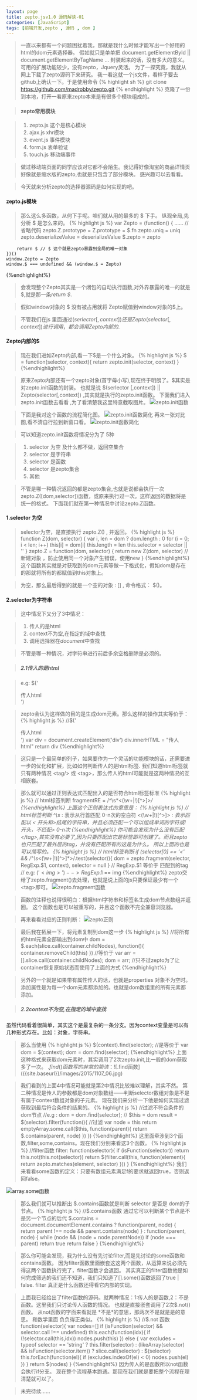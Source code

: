 ```yaml
---
layout: page
title: zepto.jsv1.0 源码解读-01
categories: [JavaScript]
tags: [前端开发,zepto , 源码 , dom ]
---
```


>一直以来都有一个问题困扰着我，那就是我什么时候才能写出一个好用的html的dom元素选择器。
>假如就只是单单把 document.getElementById || document.getElementByTagName ...
>封装起来的话，没有多大的意义。可用的扩展功能较少，没有zepto，Jquery灵活。
>为了一探究竟，我就从网上下载了zepto源码下来研究。
>我一看这就一个js文件，看样子要去github上确认一下。于是使用命令
{% highlight sh %}
 	git clone https://github.com/madrobby/zepto.git
{% endhighlight %}
>克隆了一份到本地，打开一看原来zepto本来是有很多个模块组成的。

>#### zepto常用模块 ####

>1.   zepto.js   这个是核心模块
>2.   ajax.js    xhr模块
>3.   event.js   事件模块
>4.   form.js    表单验证
>5.   touch.js   移动端事件

>做过移动端页面的同学应该对它都不会陌生。我记得好像淘宝的商品详情页好像就是缩水版的zepto,也就是只包含了部分模块。
>感兴趣可以去看看。

>今天就来分析zepto的选择器源码是如何实现的吧。

#### zepto.js模块 ####
>那么这么多函数，从何下手呢。咱们就从用的最多的  $ 下手。
>纵观全局,先分析  $ 是怎么来的。
{% highlight js %}
	var Zepto = (function() {
		...... //省略代码
		zepto.Z.prototype = Z.prototype = $.fn
		zepto.uniq = uniq
		zepto.deserializeValue = deserializeValue
		$.zepto = zepto
		
		return $ // $ 这个就是zepto暴露到全局的唯一对象 
	})()
	window.Zepto = Zepto
	window.$ === undefined && (window.$ = Zepto)
{%endhighlight%}
>会发现整个Zepto其实是一个闭包的自动执行函数,对外界暴露的唯一的就是 $,就是那一条*return $*.

>假如window对象的 $ 没有被占用就将 Zepto赋值到window对象的$上。

>不管我们在js 里面通过$(serlector [,context]) 还是 Zepto(selector[,context])进行调用，都会调用Zepto内部的$.

#### Zepto内部的$ ####
>现在我们进如Zepto内部,看一下$是一个什么对象。
{% highlight js %}
	$ = function(selector, context){
	    return zepto.init(selector, context)
	}
{%endhighlight%}

>原来Zepto内部还有一个zepto对象(首字母小写),现在终于明朗了。$其实是对zepto.init函数的封装。
>也就是说 $(serlector [,context]) || Zepto(selector[,context]) ,其实就是执行的zepto.init函数。
下面我们进入zepto.init函数去看看 ,为了看清楚我这里特意截取图片。
![zepto.init函数]({{site.baseurl}}/images/2015/1107_03.jpg)

>下面是我对这个函数的流程简化图。
![zepto.init函数简化]({{site.baseurl}}/images/2015/1107_02.jpg)
>再来一张对比图,看不清自行拉到新窗口看。
![zepto.init函数简化]({{site.baseurl}}/images/2015/1107_01.jpg)

>可以知道zepto.init函数将情况分为了 5种

>1.   selector 为空 及什么都不做，返回空集合
>2.   selector 是字符串
>3.   selector 是函数
>4.   selector 是zepto集合
>5.   其他

>不管是哪一种情况返回的都是zepto集合,也就是说都会执行一次zepto.Z([dom,selector])函数，或原来执行过一次。这样返回的数据将是统一的格式。
>下面我们就在第一种情况中讨论zepto.Z函数。

#### 1.selector 为空 ####
>selector为空，是直接执行 zepto.Z() , 并返回。
{% highlight js %}
	function Z(dom, selector) {
	    var i, len = dom ? dom.length : 0
	    for (i = 0; i < len; i++) this[i] = dom[i]
	    this.length = len
	    this.selector = selector || ''
	}
	zepto.Z = function(dom, selector) {
	    return new Z(dom, selector) //新建对象 ，防止使用同一个对象产生错误，使用new
	}
{%endhighlight%}
>这个函数其实就是对获取到的dom元素等做一下格式化，假如dom是存在的那就将所有的都赋值到this对象上。

>为空，那么最后得到的就是一个空的对象 : [] , 命令格式： $()。

#### 2.selector为字符串 ####
>这中情况下又分了3中情况：

>1.   传人的是html
>2.   context不为空,在指定的域中查找
>3.   调用选择器在*document*中查找

>不管是哪一种情况，对字符串进行前后多余空格删除是必须的。

>##### 2.1传入的是html #####

>e.g: $('<div>传人html</div>')

>zepto会认为这样做的目的是生成dom元素。那么这样的操作其实等价于：
{% highlight js %}
	//$('<div>传人html</div>')
	var div = document.createElement('div')
	div.innerHTML = "传人html"
	return div
{%endhighlight%}

>这只是一个最简单的列子，如果要作为一个灵活的功能模块的话，还需要进一步的优化和扩展，比如如何判断传人的是html标签.
>我们知道html标签就只有两种情况
>\<tag/>  或  \<tag></tag>，那么传人的html可能就是这两种情况的互相嵌套。

>那么就可以通过正则表达式匹配出入的是否符合html标签标准
{% highlight js %}
	// html标签判断
    fragmentRE = /^\s*<(\w+|!)[^>]*>/
{%endhighlight%}
>上面这个正则表达式的意思是：
{% highlight js %}
	// html标签判断
    ^\s*  : 表示从行首匹配 0-n次的空白符
    <(\w+|!)[^>]*> : 表示匹配以 < 开头和>结尾的字符串，并且必须匹配一个可以组成单词的字符或!开头，不匹配> 0-n次
{%endhighlight%}
>你可能会发现为什么没有匹配\</tag>,其实没有必要了,因为只要匹配出它是标签即可创建了。而且zepto也只匹配了最外层的tag，并没有匹配所有的这是为什么。
>所以上面的也是可以简写的。
{% highlight js %}
	// html标签判断
	if (selector[0] == '<' && /^\s*<(\w+|!)[^>]*>/.test(selector)){
		dom = zepto.fragment(selector, RegExp.$1, context), selector = null
	}
    // RegExp.$1  等价于  匹配到的tag  
    // e.g: $('<img>')   --> RegExp.$1 == img 
{%endhighlight%}
>zepto交给了zepto.fragment()去处理，也就是说上面的js只要保证最少有一个\<tag>即可。
![zepto.fragment函数]({{site.baseurl}}/images/2015/1107_04.jpg)

>函数的注释也说得很明白：根据html字符串和标签名生成dom节点数组并返回。
>这个函数也是可以被重写的，并且这个函数不完全兼容浏览器。

>再来看看对应的正则判断：
![zepto正则]({{site.baseurl}}/images/2015/1107_05.jpg)

>最后我在拓展一下，将元素复制到dom这一步
{% highlight js %}
	//将所有的html元素全部输出到dom中
      dom = $.each(slice.call(container.childNodes), function(){
        container.removeChild(this)
      })
      //等价于
      var arr = [].slice.call(container.childNodes);
      dom = arr; //只不过zepto为了让container恢复原始状态而使用了上面的方式
{%endhighlight%}

>另外的一个就是如果带有属性传人的话，也就是properties 对象不为空时。添加属性是为每一个dom元素都添加的。也就是dom数组里的所有元素都添加。


>##### 2.2context不为空,在指定的域中查找 #####
虽然代码看着很简单，其实这个是最复杂的一条分支。因为context变量是可以有几种形式存在。比如：对象，字符串。
>那么当使用 
{% highlight js %}
	$(context).find(selector);
	//是等价于
	var dom = $(context);
	dom = dom.find(selector);
{%endhighlight%}
>上面这种格式来获取dom元素时，其实调用了2次zepto.init,比一般的dom获取多了一次。
>$.find()函数写的非常的简洁：
![$.find函数]({{site.baseurl}}/images/2015/1107_06.jpg)

>我们看到的上面4中情况可能就是第2中情况比较难以理解，其实不然。
>第二种情况是传人的参数都是dom对象数组——判断selector数组对象是不是有属于context数组对象的子元素。
>现在我们来分析一下他是如何实现过滤获取到最后符合条件的结果的。
{% highlight js %}
	//过滤不符合条件的dom节点
	//e.g : dom = dom.find(selector);
	// $this = dom
	result = $(selector).filter(function(){ //过滤
      	var node = this
      	return emptyArray.some.call($this, function(parent){
        	return $.contains(parent, node)
      	})
    })
{%endhighlight%}
这里面牵涉到3个函数,filter,some,contains。现在我们分别来看这3个函数。
{% highlight js %}
	//filter函数
	filter: function(selector){
      if (isFunction(selector)) return this.not(this.not(selector))
      return $(filter.call(this, function(element){
        return zepto.matches(element, selector)
      }))
    }
{%endhighlight%}
>我们来看看some函数的定义：只要有数组元素满足f的要求就返回true，否则返回false。

![array.some函数]({{site.baseurl}}/images/2015/1107_07.jpg)

>那么我们就可以推断出 $.contains函数就是判断 selector 是否是 dom的子节点。
{% highlight js %}
	//$.contains函数  通过它可以判断某个节点是不是另一个节点的后代
	$.contains = document.documentElement.contains ?
    function(parent, node) {
      	return parent !== node && parent.contains(node)
    } :
    function(parent, node) {
      	while (node && (node = node.parentNode))
        	if (node === parent) return true
     	return false
    }
{%endhighlight%}

>那么你可能会发现，我为什么没有先讨论filter,而是先讨论的some函数和contains函数。
>因为filter函数里面嵌套这这两个函数，从运算来说必须先得这两个函数执行完了，filter函数才会返回。
>其实真正的filter函数他是如何完成筛选的我们还不知道，我们只知道了[].some()函数返回了true | false.
>filter 真正是什么函数还得看它内部的实现。

>上面我已经给出了filter函数的源码。就两种情况：1:传人的是函数,2：不是函数。这里我们只讨论传人函数的情况。
>也就是直接嵌套调用了2次$.not()函数。 从not函数的字面来看就是 *不是*的意思，那两次不是就是是的意思。
>和数学里面 负负得正类似。
{% highlight js %}
	//$.not 函数
	function(selector){
     	var nodes=[]
      	if (isFunction(selector) && selector.call !== undefined)
        this.each(function(idx){
          	if (!selector.call(this,idx)) nodes.push(this)
        })
      	else {
        	var excludes = typeof selector == 'string' ? this.filter(selector) :
          	(likeArray(selector) && isFunction(selector.item)) ? slice.call(selector) : $(selector)
        	this.forEach(function(el){
          		if (excludes.indexOf(el) < 0) nodes.push(el)
        	})
      	}
      	return $(nodes)
    }
{%endhighlight%}
>因为传人的是函数所以not函数会执行if分支。
>现在整个流程基本跑通。那现在我们就是要把整个流程在理清楚就可以了。

>未完待续......





















































